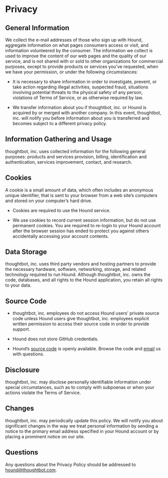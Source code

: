 Privacy
=======

General Information
-------------------

We collect the e-mail addresses of those who sign up with Hound, aggregate information on what pages consumers access or visit, and information volunteered by the consumer. The information we collect is used to improve the content of our web pages and the quality of our service, and is not shared with or sold to other organizations for commercial purposes, except to provide products or services you&#8217;ve requested, when we have your permission, or under the following circumstances:

* It is necessary to share information in order to investigate, prevent, or take action regarding illegal activities, suspected fraud, situations involving potential threats to the physical safety of any person, violations of Terms of Service, or as otherwise required by law.

* We transfer information about you if thoughtbot, inc. or Hound is acquired by or merged with another company. In this event, thoughtbot, inc. will notify you before information about you is transferred and becomes subject to a different privacy policy.

Information Gathering and Usage
-------------------------------

thoughtbot, inc. uses collected information for the following general purposes: products and services provision, billing, identification and authentication, services improvement, contact, and research.

Cookies
-------

A cookie is a small amount of data, which often includes an anonymous unique identifier, that is sent to your browser from a web site&#8217;s computers and stored on your computer&#8217;s hard drive.

* Cookies are required to use the Hound service.

* We use cookies to record current session information, but do not use permanent cookies. You are required to re-login to your Hound account after the browser session has ended to protect you against others accidentally accessing your account contents.

Data Storage
------------

thoughtbot, inc. uses third party vendors and hosting partners to provide the necessary hardware, software, networking, storage, and related technology required to run Hound. Although thoughtbot, inc. owns the code, databases, and all rights to the Hound application, you retain all rights to your data.

Source Code
-----------

* thoughtbot, inc. employees do not access Hound users&#8217; private source code unless Hound users give thoughtbot, inc. employees explicit written permission to access their source code in order to provide support.

* Hound does not store GitHub credentials.

* Hound&#8217;s [source code](https://github.com/thoughtbot/hound) is openly available. Browse the code and [email](mailto:hound@thoughtbot.com) us with questions.

Disclosure
----------

thoughtbot, inc. may disclose personally identifiable information under special circumstances, such as to comply with subpoenas or when your actions violate the Terms of Service.

Changes
-------

thoughtbot, inc. may periodically update this policy. We will notify you about significant changes in the way we treat personal information by sending a notice to the primary email address specified in your Hound account or by placing a prominent notice on our site.

Questions
---------

Any questions about the Privacy Policy should be addressed to [hound@thoughtbot.com](mailto:hound@thoughtbot.com).
